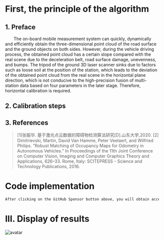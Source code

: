#  First, the principle of the algorithm 

##  1. Preface 

   The on-board mobile measurement system can quickly, dynamically and efficiently obtain the three-dimensional point cloud of the road surface and the ground objects on both sides. However, during the vehicle driving process, the obtained point cloud has a certain slope compared with the real scene due to the deceleration belt, road surface damage, unevenness, and bumps. The tripod of the ground 3D laser scanner sinks due to factors such as loose soil at the position of the station, which leads to the deviation of the obtained point cloud from the real scene in the horizontal plane direction, which is not conducive to the high-precision fusion of multi-station data based on four parameters in the later stage. Therefore, horizontal calibration is required. 

##  2. Calibration steps 

##  3. References 

>  [1]张振华. 基于激光点云数据的障碍物检测算法研究[D].山东大学,2020. [2] Dimitrievski, Martin, David Van Hamme, Peter Veelaert, and Wilfried Philips. “Robust Matching of Occupancy Maps for Odometry in Autonomous Vehicles.” In Proceedings of the 11th Joint Conference on Computer Vision, Imaging and Computer Graphics Theory and Applications, 626–33. Rome, Italy: SCITEPRESS - Science and Technology Publications, 2016. 

#  Code implementation 

  ```python  
After clicking on the GitHub Sponsor button above, you will obtain access permissions to my private code repository ( https://github.com/slowlon/my_code_bar ) to view this blog code. By searching the code number of this blog, you can find the code you need, code number is: 20240203095745211
  ```  
#  III. Display of results 

 ![avatar]( ac6d5cc7161e474bbc84a5409348c812.png) 

